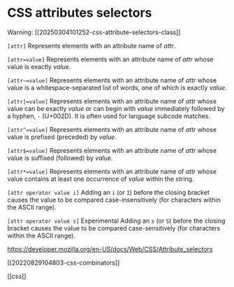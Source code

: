 # CSS attributes selectors

Warning: [[20250304101252-css-attribute-selectors-class]]

`[attr]`
Represents elements with an attribute name of _attr_.

`[attr=value]`
Represents elements with an attribute name of _attr_ whose value is exactly _value_.

`[attr~=value]`
Represents elements with an attribute name of _attr_ whose value is a whitespace-separated list of words, one of which is exactly _value_.

`[attr|=value]`
Represents elements with an attribute name of _attr_ whose value can be exactly _value_ or can begin with _value_ immediately followed by a hyphen, `-` (U+002D). It is often used for language subcode matches.

`[attr^=value]`
Represents elements with an attribute name of _attr_ whose value is prefixed (preceded) by _value_.

`[attr$=value]`
Represents elements with an attribute name of _attr_ whose value is suffixed (followed) by _value_.

`[attr*=value]`
Represents elements with an attribute name of _attr_ whose value contains at least one occurrence of _value_ within the string.

`[attr operator value i]`
Adding an `i` (or `I`) before the closing bracket causes the value to be compared case-insensitively (for characters within the ASCII range).

`[attr operator value s]` Experimental
Adding an `s` (or `S`) before the closing bracket causes the value to be compared case-sensitively (for characters within the ASCII range).

https://developer.mozilla.org/en-US/docs/Web/CSS/Attribute_selectors

[[20220829104803-css-combinators]]

[[css]]
